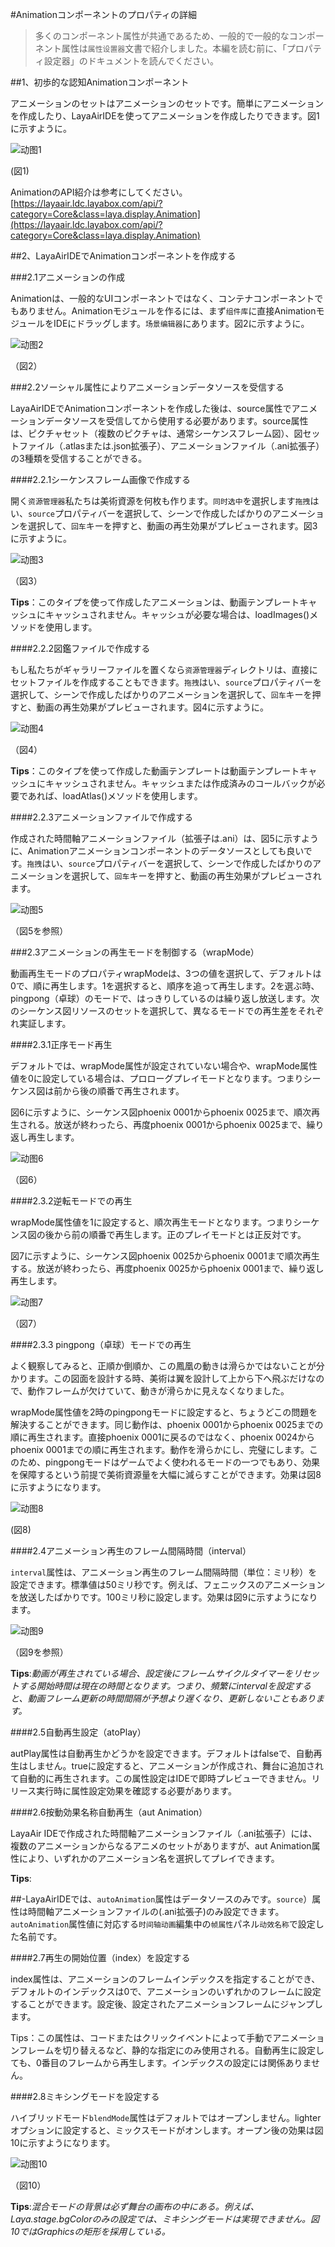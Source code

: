 #Animationコンポーネントのプロパティの詳細

>多くのコンポーネント属性が共通であるため、一般的で一般的なコンポーネント属性は`属性设置器`文書で紹介しました。本編を読む前に、「プロパティ設定器」のドキュメントを読んでください。



##1、初歩的な認知Animationコンポーネント

アニメーションのセットはアニメーションのセットです。簡単にアニメーションを作成したり、LayaAirIDEを使ってアニメーションを作成したりできます。図1に示すように。

![动图1](img/1.gif) 


(図1)

AnimationのAPI紹介は参考にしてください。[https://layaair.ldc.layabox.com/api/?category=Core&class=laya.display.Animation](https://layaair.ldc.layabox.com/api/?category=Core&class=laya.display.Animation)



##2、LayaAirIDEでAnimationコンポーネントを作成する

###2.1アニメーションの作成

Animationは、一般的なUIコンポーネントではなく、コンテナコンポーネントでもありません。Animationモジュールを作るには、まず`组件库`に直接AnimationモジュールをIDEにドラッグします。`场景编辑器`にあります。図2に示すように。

![动图2](img/2.gif) 


（図2）




###2.2ソーシャル属性によりアニメーションデータソースを受信する

LayaAirIDEでAnimationコンポーネントを作成した後は、source属性でアニメーションデータソースを受信してから使用する必要があります。source属性は、ピクチャセット（複数のピクチャは、通常シーケンスフレーム図）、図セットファイル（.atlasまたは.json拡張子）、アニメーションファイル（.ani拡張子）の3種類を受信することができる。

####2.2.1シーケンスフレーム画像で作成する

開く`资源管理器`私たちは美術資源を何枚も作ります。`同时选中`を選択します`拖拽`はい、`source`プロパティバーを選択して、シーンで作成したばかりのアニメーションを選択して、`回车`キーを押すと、動画の再生効果がプレビューされます。図3に示すように。

![动图3](img/3.gif) 


（図3）

**Tips**：このタイプを使って作成したアニメーションは、動画テンプレートキャッシュにキャッシュされません。キャッシュが必要な場合は、loadImages()メソッドを使用します。

####2.2.2図鑑ファイルで作成する

もし私たちがギャラリーファイルを置くなら`资源管理器`ディレクトリは、直接にセットファイルを作成することもできます。`拖拽`はい、`source`プロパティバーを選択して、シーンで作成したばかりのアニメーションを選択して、`回车`キーを押すと、動画の再生効果がプレビューされます。図4に示すように。

![动图4](img/4.gif) 


（図4）

**Tips**：このタイプを使って作成した動画テンプレートは動画テンプレートキャッシュにキャッシュされません。キャッシュまたは作成済みのコールバックが必要であれば、loadAtlas()メソッドを使用します。

####2.2.3アニメーションファイルで作成する

作成された時間軸アニメーションファイル（拡張子は.ani）は、図5に示すように、Animationアニメーションコンポーネントのデータソースとしても良いです。`拖拽`はい、`source`プロパティバーを選択して、シーンで作成したばかりのアニメーションを選択して、`回车`キーを押すと、動画の再生効果がプレビューされます。

![动图5](img/5.gif) 


（図5を参照）

###2.3アニメーションの再生モードを制御する（wrapMode）

動画再生モードのプロパティwrapModeは、3つの値を選択して、デフォルトは0で、順に再生します。1を選択すると、順序を追って再生します。2を選ぶ時、pingpong（卓球）のモードで、はっきりしているのは繰り返し放送します。次のシーケンス図リソースのセットを選択して、異なるモードでの再生差をそれぞれ実証します。

####2.3.1正序モード再生

デフォルトでは、wrapMode属性が設定されていない場合や、wrapMode属性値を0に設定している場合は、プロローグプレイモードとなります。つまりシーケンス図は前から後の順番で再生されます。

図6に示すように、シーケンス図phoenix 0001からphoenix 0025まで、順次再生される。放送が終わったら、再度phoenix 0001からphoenix 0025まで、繰り返し再生します。

![动图6](img/6.gif) 


（図6）

####2.3.2逆転モードでの再生

wrapMode属性値を1に設定すると、順次再生モードとなります。つまりシーケンス図の後から前の順番で再生します。正のプレイモードとは正反対です。

図7に示すように、シーケンス図phoenix 0025からphoenix 0001まで順次再生する。放送が終わったら、再度phoenix 0025からphoenix 0001まで、繰り返し再生します。


![动图7](img/7.gif) 


（図7）

####2.3.3 pingpong（卓球）モードでの再生

よく観察してみると、正順か倒順か、この鳳凰の動きは滑らかではないことが分かります。この図面を設計する時、美術は翼を設計して上から下へ飛ぶだけなので、動作フレームが欠けていて、動きが滑らかに見えなくなりました。

wrapMode属性値を2時のpingpongモードに設定すると、ちょうどこの問題を解決することができます。同じ動作は、phoenix 0001からphoenix 0025までの順に再生されます。直接phoenix 0001に戻るのではなく、phoenix 0024からphoenix 0001までの順に再生されます。動作を滑らかにし、完璧にします。このため、pingpongモードはゲームでよく使われるモードの一つでもあり、効果を保障するという前提で美術資源量を大幅に減らすことができます。効果は図8に示すようになります。

![动图8](img/8.gif) 


(図8)

####2.4アニメーション再生のフレーム間隔時間（interval）

`interval`属性は、アニメーション再生のフレーム間隔時間（単位：ミリ秒）を設定できます。標準値は50ミリ秒です。例えば、フェニックスのアニメーションを放送したばかりです。100ミリ秒に設定します。効果は図9に示すようになります。


![动图9](img/9.gif) 


（図9を参照）

**Tips**:*動画が再生されている場合、設定後にフレームサイクルタイマーをリセットする開始時間は現在の時間となります。つまり、頻繁にintervalを設定すると、動画フレーム更新の時間間隔が予想より遅くなり、更新しないこともあります。*



####2.5自動再生設定（atoPlay）

autPlay属性は自動再生かどうかを設定できます。デフォルトはfalseで、自動再生はしません。trueに設定すると、アニメーションが作成され、舞台に追加されて自動的に再生されます。この属性設定はIDEで即時プレビューできません。リリース実行時に属性設定効果を確認する必要があります。



####2.6按動効果名称自動再生（aut Animation）

LayaAir IDEで作成された時間軸アニメーションファイル（.ani拡張子）には、複数のアニメーションからなるアニメのセットがありますが、aut Animation属性により、いずれかのアニメーション名を選択してプレイできます。

**Tips**:

##-LayaAirIDEでは、`autoAnimation`属性はデータソースのみです。`source`）属性は時間軸アニメーションファイルの(.ani拡張子)のみ設定できます。 `autoAnimation`属性値に対応する`时间轴动画`編集中の`帧属性`パネル`动效名称`で設定した名前です。



####2.7再生の開始位置（index）を設定する

index属性は、アニメーションのフレームインデックスを指定することができ、デフォルトのインデックスは0で、アニメーションのいずれかのフレームに設定することができます。設定後、設定されたアニメーションフレームにジャンプします。

Tips：この属性は、コードまたはクリックイベントによって手動でアニメーションフレームを切り替えるなど、静的な指定にのみ使用される。自動再生に設定しても、0番目のフレームから再生します。インデックスの設定には関係ありません。



####2.8ミキシングモードを設定する

ハイブリッドモード`blendMode`属性はデフォルトではオープンしません。lighterオプションに設定すると、ミックスモードがオンします。オープン後の効果は図10に示すようになります。

![动图10](img/10.gif)<br/>

（図10）

**Tips**:*混合モードの背景は必ず舞台の画布の中にある。例えば、Laya.stage.bgColorのみの設定では、ミキシングモードは実現できません。図10ではGraphicsの矩形を採用している。*



